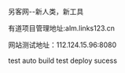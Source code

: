 另客网--新人类，新工具

有道项目管理地址:alm.links123.cn

网站测试地址：112.124.15.96:8080

test auto build test deploy  sucess      